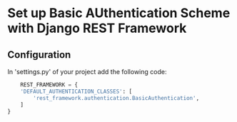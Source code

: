 # Set up Basic AUthentication Scheme with Django REST Framework

## Configuration

In 'settings.py' of your project add the following code:
```python
    REST_FRAMEWORK = {
    'DEFAULT_AUTHENTICATION_CLASSES': [
        'rest_framework.authentication.BasicAuthentication',
    ]
}
```